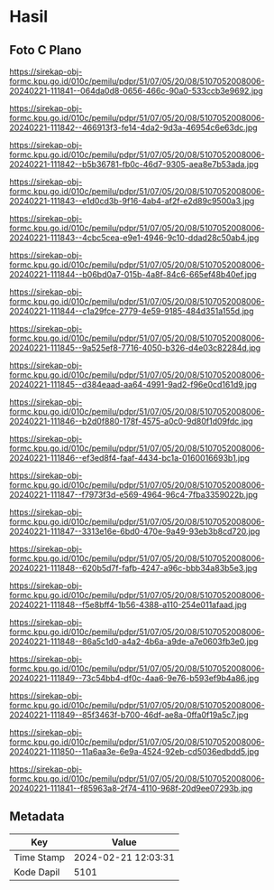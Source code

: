 # Hasil

## Foto C Plano

https://sirekap-obj-formc.kpu.go.id/010c/pemilu/pdpr/51/07/05/20/08/5107052008006-20240221-111841--064da0d8-0656-466c-90a0-533ccb3e9692.jpg

https://sirekap-obj-formc.kpu.go.id/010c/pemilu/pdpr/51/07/05/20/08/5107052008006-20240221-111842--466913f3-fe14-4da2-9d3a-46954c6e63dc.jpg

https://sirekap-obj-formc.kpu.go.id/010c/pemilu/pdpr/51/07/05/20/08/5107052008006-20240221-111842--b5b36781-fb0c-46d7-9305-aea8e7b53ada.jpg

https://sirekap-obj-formc.kpu.go.id/010c/pemilu/pdpr/51/07/05/20/08/5107052008006-20240221-111843--e1d0cd3b-9f16-4ab4-af2f-e2d89c9500a3.jpg

https://sirekap-obj-formc.kpu.go.id/010c/pemilu/pdpr/51/07/05/20/08/5107052008006-20240221-111843--4cbc5cea-e9e1-4946-9c10-ddad28c50ab4.jpg

https://sirekap-obj-formc.kpu.go.id/010c/pemilu/pdpr/51/07/05/20/08/5107052008006-20240221-111844--b06bd0a7-015b-4a8f-84c6-665ef48b40ef.jpg

https://sirekap-obj-formc.kpu.go.id/010c/pemilu/pdpr/51/07/05/20/08/5107052008006-20240221-111844--c1a29fce-2779-4e59-9185-484d351a155d.jpg

https://sirekap-obj-formc.kpu.go.id/010c/pemilu/pdpr/51/07/05/20/08/5107052008006-20240221-111845--9a525ef8-7716-4050-b326-d4e03c82284d.jpg

https://sirekap-obj-formc.kpu.go.id/010c/pemilu/pdpr/51/07/05/20/08/5107052008006-20240221-111845--d384eaad-aa64-4991-9ad2-f96e0cd161d9.jpg

https://sirekap-obj-formc.kpu.go.id/010c/pemilu/pdpr/51/07/05/20/08/5107052008006-20240221-111846--b2d0f880-178f-4575-a0c0-9d80f1d09fdc.jpg

https://sirekap-obj-formc.kpu.go.id/010c/pemilu/pdpr/51/07/05/20/08/5107052008006-20240221-111846--ef3ed8f4-faaf-4434-bc1a-0160016693b1.jpg

https://sirekap-obj-formc.kpu.go.id/010c/pemilu/pdpr/51/07/05/20/08/5107052008006-20240221-111847--f7973f3d-e569-4964-96c4-7fba3359022b.jpg

https://sirekap-obj-formc.kpu.go.id/010c/pemilu/pdpr/51/07/05/20/08/5107052008006-20240221-111847--3313e16e-6bd0-470e-9a49-93eb3b8cd720.jpg

https://sirekap-obj-formc.kpu.go.id/010c/pemilu/pdpr/51/07/05/20/08/5107052008006-20240221-111848--620b5d7f-fafb-4247-a96c-bbb34a83b5e3.jpg

https://sirekap-obj-formc.kpu.go.id/010c/pemilu/pdpr/51/07/05/20/08/5107052008006-20240221-111848--f5e8bff4-1b56-4388-a110-254e011afaad.jpg

https://sirekap-obj-formc.kpu.go.id/010c/pemilu/pdpr/51/07/05/20/08/5107052008006-20240221-111848--86a5c1d0-a4a2-4b6a-a9de-a7e0603fb3e0.jpg

https://sirekap-obj-formc.kpu.go.id/010c/pemilu/pdpr/51/07/05/20/08/5107052008006-20240221-111849--73c54bb4-df0c-4aa6-9e76-b593ef9b4a86.jpg

https://sirekap-obj-formc.kpu.go.id/010c/pemilu/pdpr/51/07/05/20/08/5107052008006-20240221-111849--85f3463f-b700-46df-ae8a-0ffa0f19a5c7.jpg

https://sirekap-obj-formc.kpu.go.id/010c/pemilu/pdpr/51/07/05/20/08/5107052008006-20240221-111850--11a6aa3e-6e9a-4524-92eb-cd5036edbdd5.jpg

https://sirekap-obj-formc.kpu.go.id/010c/pemilu/pdpr/51/07/05/20/08/5107052008006-20240221-111841--f85963a8-2f74-4110-968f-20d9ee07293b.jpg


## Metadata

| Key        | Value               |
| ---------- | ------------------- |
| Time Stamp | 2024-02-21 12:03:31 |
| Kode Dapil | 5101                |



